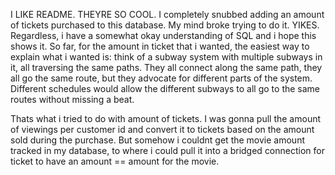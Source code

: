 I LIKE README. THEYRE SO COOL. 
I completely snubbed adding an amount of tickets purchased to this database. My mind broke trying to do it. YIKES.
Regardless, i have a somewhat okay understanding of SQL and i hope this shows it. 
So far, for the amount in ticket that i wanted, the easiest way to explain what i wanted is:
think of a subway system with multiple subways in it, all traversing the same paths. 
They all connect along the same path, they all go the same route, but they advocate for different parts of the system. 
Different schedules would allow the different subways to all go to the same routes without missing a beat.

Thats what i tried to do with amount of tickets. I was gonna pull the amount of viewings per customer id and convert it to tickets based on the amount sold during the purchase. 
But somehow i couldnt get the movie amount tracked in my database, to where i could pull it into a bridged connection for ticket to have an amount == amount for the movie.
